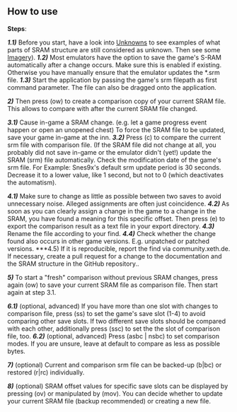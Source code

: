## How to use
**Steps**:

***1.1)*** Before you start, have a look into <a href="http://unknowns.xeth.de">Unknowns</a> to see examples of what parts of SRAM structure are still considered as unknown. Then see some <a href="http://imagery.xeth.de">Imagery</a>).
***1.2)*** Most emulators have the option to save the game's S-RAM automatically after a change occurs. 
     Make sure this is enabled if existing. Otherwise you have manually ensure that the emulator updates 
     the *.srm file.
***1.3)*** Start the application by passing the game's srm filepath as first command parameter. The file can also be 
     dragged onto the application.

***2)***   Then press (ow) to create a comparison copy of your current SRAM file. This allows to compare with after the current SRAM file changed.

***3.1)*** Cause in-game a SRAM change. (e.g. let a game progress event happen or 
    open an unopened chest) To force the SRAM file to be updated, save your game in-game at the inn.
***3.2)*** Press (c) to compare the current srm file with comparison file. 
     (If the SRAM file did not change at all, you probably did not save in-game or the emulator didn't
     (yet!) update the SRAM (srm) file automatically. Check the modification date of the game's srm file.
     For Example: Snes9x's default srm update period is 30 seconds. Decrease it to a lower value, like 1 second,
     but not to 0 (which deactivates the automatism).  

***4.1)*** Make sure to change as little as possible between two saves to avoid unnecessary noise. Alleged assignments are often just coincidence.
***4.2)*** As soon as you can clearly assign a change in the game to a change in the SRAM, you have found a meaning for this specific offset. Then press (e) to export the comparison result as a text file in your export directory.
***4.3)*** Rename the file according to your find.
***4.4)*** Check whether the change found also occurs in other game versions. E.g. unpatched or patched versions.
***4.5) If it is reproducible, report the find via community.xeth.de. If necessary, create a pull request for a change to the documentation and the SRAM structure in the GitHub repository..

***5)***   To start a "fresh" comparison without previous SRAM changes, press again (ow) to save your current SRAM file 
     as comparison file. Then start again at step 3.1.

***6.1)*** (optional, advanced) If you have more than one slot with changes to comparison file, press (ss) to
     set the game's save slot (1-4) to avoid comparing other save slots. If two different save slots should be 
     compared with each other, additionally press (ssc) to set the the slot of comparison file, too.
***6.2)*** (optional, advanced) Press (asbc | nsbc) to set comparison modes. 
     If you are unsure, leave at default to compare as less as possible bytes.

***7)***   (optional) Current and comparison srm file can be backed-up (b|bc) or restored (r|rc) individually.

***8)***   (optional) SRAM offset values for specific save slots can be displayed by pressing (ov) or manipulated by (mov). You can decide whether to update your current SRAM file (backup recommended) or creating a new file.
